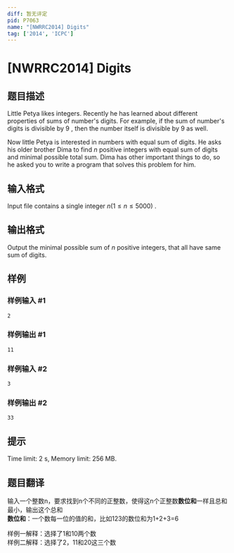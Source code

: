 ```yaml
---
diff: 暂无评定
pid: P7063
name: "[NWRRC2014] Digits"
tag: ['2014', 'ICPC']
---
```

# [NWRRC2014] Digits
## 题目描述



Little Petya likes integers. Recently he has learned about different properties of sums of number's digits. For example, if the sum of number's digits is divisible by $9$ , then the number itself is divisible by $9$ as well.

Now little Petya is interested in numbers with equal sum of digits. He asks his older brother Dima to find $n$ positive integers with equal sum of digits and minimal possible total sum. Dima has other important things to do, so he asked you to write a program that solves this problem for him.


## 输入格式



Input file contains a single integer $n (1 \le n \le 5000)$ .


## 输出格式



Output the minimal possible sum of $n$ positive integers, that all have same sum of digits.


## 样例

### 样例输入 #1
```
2

```
### 样例输出 #1
```
11

```
### 样例输入 #2
```
3

```
### 样例输出 #2
```
33

```
## 提示

Time limit: 2 s, Memory limit: 256 MB. 


## 题目翻译

输入一个整数n，要求找到n个不同的正整数，使得这n个正整数**数位和**一样且总和最小，输出这个总和  
**数位和**：一个数每一位的值的和，比如123的数位和为1+2+3=6  

样例一解释：选择了1和10两个数  
样例二解释：选择了2，11和20这三个数
